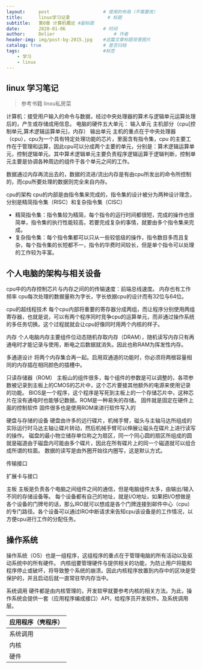 ```yaml
---
layout:     post                    # 使用的布局（不需要改）
title:      linux学习记录              # 标题 
subtitle:   第0章 计算机概论 #副标题
date:       2020-01-06              # 时间
author:     Delier                      # 作者
header-img: img/post-bg-2015.jpg    #这篇文章标题背景图片
catalog: true                       # 是否归档
tags:                               #标签
    - 学习
    - linux
---
```


## linux 学习笔记
>参考书籍
>linxu私房菜

计算机：接受用户输入的命令与数据，经过中央处理器的算术与逻辑单元运算处理后的，产生或存储成用信息。
电脑的硬件五大单元：
输入单元
主机部分（cpu[控制单元,算术逻辑运算单元]，内存）
输出单元
主机的重点在于中央处理器（cpu），cpu为一个具有特定处理功能的芯片，里面含有指令集，cpu 的主要工作在于管理和运算，因此cpu可以分成两个主要的单元，分别是：算术逻辑运算单元，控制逻辑单元。其中算术逻辑单元主要负责程序逻辑运算于逻辑判断，控制单元主要是协调各种周边的组件于各个单元之间的工作。

数据通过内存再流出去的，数据的流进/流出内存是有由cpu所发出的命令所控制的，而cpu所要处理的数据则完全来自内存。

cpu的架构
cpu的内部是由指令集来完成的，指令集的设计被分为两种设计理念，分别是精简指令集（RISC）和复杂指令集（CISC）
* 精简指令集：指令集较为精简，每个指令的运行时间都很短，完成的操作也很简单，指令集的执行性能较高，若要完成复杂的事情，就要由多个指令集来完成。
* 复杂指令集：每个指令集都可以只从一些较低级的操作，指令数目多而且复杂，每个指令集的长短都不一，指令的华费时间较长，但是单个指令可以处理的工作较为丰富。

## 个人电脑的架构与相关设备

cpu中的内存控制芯片与内存之间的的传输速度：前端总线速度。
内存也有工作频率
cpu每次处理的数据量称为字长，字长依据cpu的设计而有32位与64位。

cpu的超线程技术
每个cpu内部将重要的寄存器分成两组，而让程序分别使用两组寄存器，也就是说，可以有两个程序同时竞争cpu的运算单元，而非通过操作系统的多任务切换。这个过程就就会让cpu好像同时用两个内核的样子。

内存
个人电脑内存主要组件位动态随机存取内存（DRAM），随机读写内存只有再通电时才能记录与使用，断电之后数据就消失。因此也称RAM为挥发性内存。

多通道设计
将两个内存集合再一起。启用双通道的功能时，你必须将两根容量相同的内存插在相同颜色的插槽中。

只读存储器（ROM）
主板山的组件很多，每个组件的参数是可以调整的，各项参数被记录到主板上的CMOS的芯片中，这个芯片要接其他额外的电源来使用记录的功能。
BIOS是一个程序，这个程序是写死到主板上的一个存储芯片中，这种芯片在没有通电时也能够记数据。ROM是一种易失的存储。
固件就是固定在硬件上面的控制软件
固件很多也是使用ROM来进行软件写入的

硬盘与存储的设备
硬盘由许多的远行碟片，机械手臂，磁头与主轴马达所组成的
实际运行时马达主轴让碟片转动，然后机械手臂可以伸展让磁头在碟片上进行读写的操作。
磁盘的最小物立储存单位称之为扇区，同一个同心圆的扇区所组成的圆就是磁道由于磁盘内可能由多个碟片，因此在所有碟片上的同一个磁道就可以组合成所谓的柱面。
数据的读写是由外圈开始往内圈写，这是默认方式。

传输接口

扩展卡与接口

主板
主板是负责各个电脑之间组件之间的通信，但是电脑组件太多，由输出/输入不同的存储设备等。
每个设备都有自己的地址，就是I/O地址，如果把I/O想做是各个设备的门牌号的话，那么IRO就可以想成是各个门牌连接到邮件中心（cpu）的专门路径。各个设备可以通过IRO中断请求来告知cpu该设备是的工作情况，以方便cpu进行工作的分配任务。


## 操作系统
操作系统（OS）也是一组程序，这组程序的重点在于管理电脑的所有活动以及驱动系统中的所有硬件。
内核组要管理硬件与提供相关的功能，为防止用户将能和程序停止或破坏，将导致整个系统的崩溃。因此内核程序放置到内存中的区块是受保护的，并且启动后就一直常驻早内存当中。

系统调用
硬件都是由内核管理的，开发软甲就要参考内核的相关方法。为此，操作系统会提供一套（应用程序编成接口）API，给程序员开发软件。及系统调用层。

| 应用程序（壳程序）|
| -------------|
|系统调用|
|内核|
|硬件|


